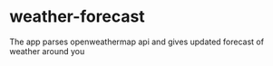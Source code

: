# weather-forecast
The app parses openweathermap api and gives updated forecast
of weather around you
